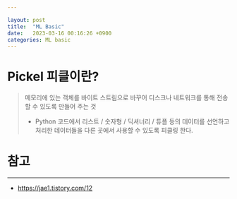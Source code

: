 ```yaml
---

layout: post
title:  "ML Basic"
date:   2023-03-16 00:16:26 +0900
categories: ML basic
---
```


# Pickel 피클이란?

> 메모리에 있는 객체를 바이트 스트림으로 바꾸어 디스크나 네트워크를 통해 전송할 수 있도록 만들어 주는 것
>
> - Python 코드에서 리스트 / 숫자형 / 딕셔너리 / 튜플 등의 데이터를 선언하고 처리한 데이터들을 다른 곳에서 사용할 수 있도록 피클링 한다.





# 참고

---

- https://jae1.tistory.com/12
